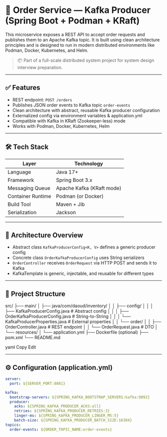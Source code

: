 # 🛒 Order Service — Kafka Producer (Spring Boot + Podman + KRaft)

This microservice exposes a REST API to accept order requests and publishes them to an Apache Kafka topic. It is built using clean architecture principles and is designed to run in modern distributed environments like Podman, Docker, Kubernetes, and Helm.

> 📦 Part of a full-scale distributed system project for system design interview preparation.

---

## ✅ Features

- REST endpoint: `POST /orders`
- Publishes JSON order events to Kafka topic `order-events`
- Clean architecture with abstract, reusable Kafka producer configuration
- Externalized config via environment variables & application.yml
- Compatible with Kafka in KRaft (Zookeeper-less) mode
- Works with Podman, Docker, Kubernetes, Helm

---

## 🛠 Tech Stack

| Layer              | Technology                |
|-------------------|---------------------------|
| Language           | Java 17+                  |
| Framework          | Spring Boot 3.x           |
| Messaging Queue    | Apache Kafka (KRaft mode) |
| Container Runtime  | Podman (or Docker)        |
| Build Tool         | Maven + Jib               |
| Serialization      | Jackson                   |

---

## 🧱 Architecture Overview

- Abstract class `KafkaProducerConfig<K, V>` defines a generic producer config
- Concrete class `OrderKafkaProducerConfig` uses String serializers
- `OrderController` receives `OrderRequest` via HTTP POST and sends it to Kafka
- KafkaTemplate is generic, injectable, and reusable for different types

---

## 📁 Project Structure

src/
├── main/
│ ├── java/com/daoud/inventory/
│ │ ├── config/
│ │ │ ├── KafkaProducerConfig.java # Abstract config
│ │ │ ├── OrderKafkaProducerConfig.java # String-to-String
│ │ │ └── KafkaProducerProperties.java # External properties
│ │ └── order/
│ │ ├── OrderController.java # REST endpoint
│ │ └── OrderRequest.java # DTO
│ └── resources/
│ └── application.yml
├── Dockerfile (optional)
├── pom.xml
└── README.md

yaml
Copy
Edit


---

## ⚙️ Configuration (application.yml)

```yaml
server:
  port: ${SERVER_PORT:8081}

kafka:
  bootstrap-servers: ${SPRING_KAFKA_BOOTSTRAP_SERVERS:kafka:9092}
  producer:
    acks: ${SPRING_KAFKA_PRODUCER_ACKS:all}
    retries: ${SPRING_KAFKA_PRODUCER_RETRIES:3}
    linger-ms: ${SPRING_KAFKA_PRODUCER_LINGER_MS:5}
    batch-size: ${SPRING_KAFKA_PRODUCER_BATCH_SIZE:16384}
topics:
  order-events: ${ORDER_TOPIC_NAME:order-events}
```